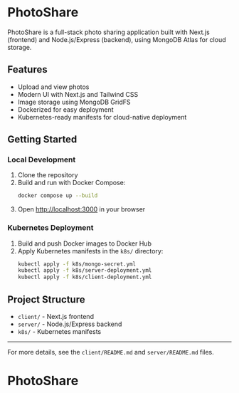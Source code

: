 # PhotoShare

PhotoShare is a full-stack photo sharing application built with Next.js (frontend) and Node.js/Express (backend), using MongoDB Atlas for cloud storage.

## Features
- Upload and view photos
- Modern UI with Next.js and Tailwind CSS
- Image storage using MongoDB GridFS
- Dockerized for easy deployment
- Kubernetes-ready manifests for cloud-native deployment

## Getting Started

### Local Development
1. Clone the repository
2. Build and run with Docker Compose:
   ```bash
   docker compose up --build
   ```
3. Open [http://localhost:3000](http://localhost:3000) in your browser

### Kubernetes Deployment
1. Build and push Docker images to Docker Hub
2. Apply Kubernetes manifests in the `k8s/` directory:
   ```bash
   kubectl apply -f k8s/mongo-secret.yml
   kubectl apply -f k8s/server-deployment.yml
   kubectl apply -f k8s/client-deployment.yml
   ```

## Project Structure
- `client/` - Next.js frontend
- `server/` - Node.js/Express backend
- `k8s/` - Kubernetes manifests

---

For more details, see the `client/README.md` and `server/README.md` files.
# PhotoShare
